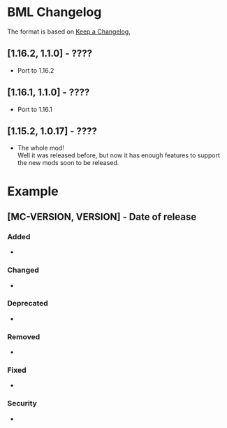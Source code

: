 # BML Changelog
The format is based on [Keep a Changelog](https://keepachangelog.com/en/1.0.0/),

## [1.16.2, 1.1.0] - ????
- Port to 1.16.2

## [1.16.1, 1.1.0] - ????
- Port to 1.16.1

## [1.15.2, 1.0.17] - ????
- The whole mod!  
Well it was released before, but now it has enough features to support the new mods soon to be released.

# Example
## [MC-VERSION, VERSION] - Date of release
### Added
- 
### Changed
- 
### Deprecated
- 
### Removed
- 
### Fixed
- 
### Security
- 